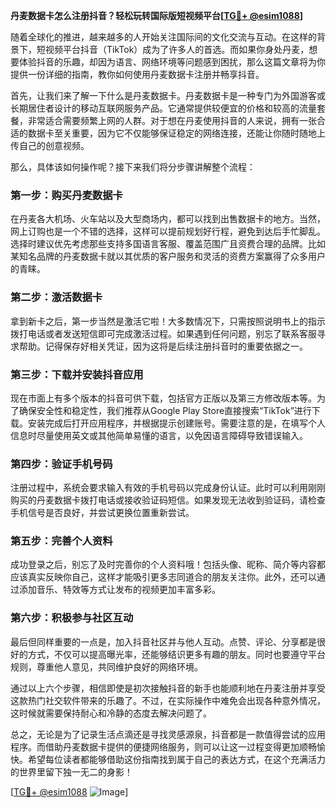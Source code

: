 **丹麦数据卡怎么注册抖音？轻松玩转国际版短视频平台[[TG💪+ @esim1088](https://t.me/s/esim1088)]**

随着全球化的推进，越来越多的人开始关注国际间的文化交流与互动。在这样的背景下，短视频平台抖音（TikTok）成为了许多人的首选。而如果你身处丹麦，想要体验抖音的乐趣，却因为语言、网络环境等问题感到困扰，那么这篇文章将为你提供一份详细的指南，教你如何使用丹麦数据卡注册并畅享抖音。

首先，让我们来了解一下什么是丹麦数据卡。丹麦数据卡是一种专门为外国游客或长期居住者设计的移动互联网服务产品。它通常提供较便宜的价格和较高的流量套餐，非常适合需要频繁上网的人群。对于想在丹麦使用抖音的人来说，拥有一张合适的数据卡至关重要，因为它不仅能够保证稳定的网络连接，还能让你随时随地上传自己的创意视频。

那么，具体该如何操作呢？接下来我们将分步骤讲解整个流程：

### 第一步：购买丹麦数据卡

在丹麦各大机场、火车站以及大型商场内，都可以找到出售数据卡的地方。当然，网上订购也是一个不错的选择，这样可以提前规划好行程，避免到达后手忙脚乱。选择时建议优先考虑那些支持多国语言客服、覆盖范围广且资费合理的品牌。比如某知名品牌的丹麦数据卡就以其优质的客户服务和灵活的资费方案赢得了众多用户的青睐。

### 第二步：激活数据卡

拿到新卡之后，第一步当然是激活它啦！大多数情况下，只需按照说明书上的指示拨打电话或者发送短信即可完成激活过程。如果遇到任何问题，别忘了联系客服寻求帮助。记得保存好相关凭证，因为这将是后续注册抖音时的重要依据之一。

### 第三步：下载并安装抖音应用

现在市面上有多个版本的抖音可供下载，包括官方正版以及第三方修改版本等。为了确保安全性和稳定性，我们推荐从Google Play Store直接搜索“TikTok”进行下载。安装完成后打开应用程序，并根据提示创建账号。需要注意的是，在填写个人信息时尽量使用英文或其他简单易懂的语言，以免因语言障碍导致错误输入。

### 第四步：验证手机号码

注册过程中，系统会要求输入有效的手机号码以完成身份认证。此时可以利用刚刚购买的丹麦数据卡拨打电话或接收验证码短信。如果发现无法收到验证码，请检查手机信号是否良好，并尝试更换位置重新尝试。

### 第五步：完善个人资料

成功登录之后，别忘了及时完善你的个人资料哦！包括头像、昵称、简介等内容都应该真实反映你自己，这样才能吸引更多志同道合的朋友关注你。此外，还可以通过添加音乐、特效等方式让发布的视频更加丰富多彩。

### 第六步：积极参与社区互动

最后但同样重要的一点是，加入抖音社区并与他人互动。点赞、评论、分享都是很好的方式，不仅可以提高曝光率，还能够结识更多有趣的朋友。同时也要遵守平台规则，尊重他人意见，共同维护良好的网络环境。

通过以上六个步骤，相信即使是初次接触抖音的新手也能顺利地在丹麦注册并享受这款热门社交软件带来的乐趣了。不过，在实际操作中难免会出现各种意外情况，这时候就需要保持耐心和冷静的态度去解决问题了。

总之，无论是为了记录生活点滴还是寻找灵感源泉，抖音都是一款值得尝试的应用程序。而借助丹麦数据卡提供的便捷网络服务，则可以让这一过程变得更加顺畅愉快。希望每位读者都能够借助这份指南找到属于自己的表达方式，在这个充满活力的世界里留下独一无二的身影！

[[TG💪+ @esim1088](https://t.me/s/esim1088) ![Image](https://i.postimg.cc/4NQfJmqS/Snipaste-2025-05-13-00-14-12.png)]